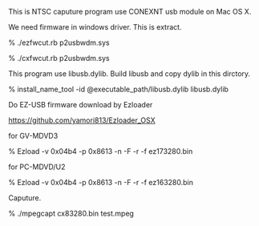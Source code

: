 This is NTSC caputure program use CONEXNT usb module on Mac OS X.

We need firmware in windows driver. This is extract.

% ./ezfwcut.rb p2usbwdm.sys

% ./cxfwcut.rb p2usbwdm.sys

This program use libusb.dylib. Build libusb and copy dylib in this dirctory.

% install_name_tool -id @executable_path/libusb.dylib libusb.dylib

Do EZ-USB firmware download by Ezloader

https://github.com/yamori813/Ezloader_OSX

for GV-MDVD3

% Ezload -v 0x04b4 -p 0x8613 -n -F -r -f ez173280.bin

for  PC-MDVD/U2

% Ezload -v 0x04b4 -p 0x8613 -n -F -r -f ez163280.bin

Caputure.

% ./mpegcapt cx83280.bin test.mpeg

